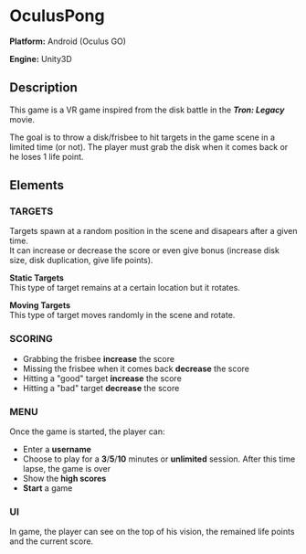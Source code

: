 # OculusPong

**Platform:** Android (Oculus GO)

**Engine:** Unity3D

## Description
This game is a VR game inspired from the disk battle in the ***Tron: Legacy*** movie.

The goal is to throw a disk/frisbee to hit targets in the game scene in a limited time (or not). The player must grab the disk when it comes back or he loses 1 life point.

## Elements

### TARGETS
Targets spawn at a random position in the scene and disapears after a given time.   
It can increase or decrease the score or even give bonus (increase disk size, disk duplication, give life points).

**Static Targets**  
This type of target remains at a certain location but it rotates.

**Moving Targets**  
This type of target moves randomly in the scene and rotate.

### SCORING
- Grabbing the frisbee **increase** the score
- Missing the frisbee when it comes back **decrease** the score
- Hitting a "good" target **increase** the score
- Hitting a "bad" target **decrease** the score

### MENU
Once the game is started, the player can:
- Enter a **username**
- Choose to play for a **3**/**5**/**10** minutes or **unlimited** session. After this time lapse, the game is over
- Show the **high scores**
- **Start** a game

### UI
In game, the player can see on the top of his vision, the remained life points and the current score.   
